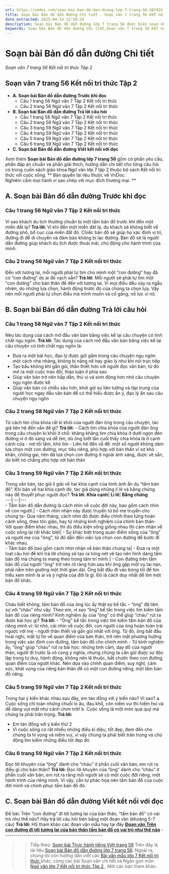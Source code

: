 ```yaml
---
url: https://vndoc.com/soan-bai-ban-do-dan-duong-lop-7-trang-56-287424
title: Soạn bài Bản đồ dẫn đường Chi tiết - Soạn văn 7 trang 56 Kết nối tri thức Tập 2 - VnDoc.com
date_extracted: 2025-04-14 12:50:24
description: Soạn bài Bản đồ dẫn đường lớp 7 trang 56 được biên soạn nhằm giúp các em HS đạt kết quả tốt trong quá trình làm bài tập và học tập môn Ngữ văn lớp 7 sách Kết nối tri thức.
keywords: Soạn bài Bản đồ dẫn đường Chi tiết,Soạn văn 7 trang 56 Kết nối tri thức Tập 2,Soạn bài Bản đồ dẫn đường lớp 7 trang 56,soạn bài Bản đồ dẫn đường,soạn Bản đồ dẫn đường,soạn văn 7 Bản đồ dẫn đường,soạn ngữ văn 7 Bản đồ dẫn đường,soạn văn 7 bài Bản đồ dẫn đường,soạn bài Bản đồ dẫn đường lớp 7,soạn bài Bản đồ dẫn đường trang 56,soạn Bản đồ dẫn đường lớp 7,soạn Bản đồ dẫn đường trang 56,soạn bài Bản đồ dẫn đường lớp 7 kết nối tri thức
---
```


# Soạn bài Bản đồ dẫn đường Chi tiết
 _Soạn văn 7 trang 56 Kết nối tri thức Tập 2_
## **Soạn văn 7 trang 56 Kết nối tri thức Tập 2**
  * **A. Soạn bài Bản đồ dẫn đường Trước khi đọc**
    * Câu 1 trang 56 Ngữ văn 7 Tập 2 Kết nối tri thức
    * Câu 2 trang 56 Ngữ văn 7 Tập 2 Kết nối tri thức
  * **B. Soạn bài Bản đồ dẫn đường Trả lời câu hỏi**
    * Câu 1 trang 58 Ngữ văn 7 Tập 2 Kết nối tri thức
    * Câu 2 trang 58 Ngữ văn 7 Tập 2 Kết nối tri thức
    * Câu 3 trang 59 Ngữ văn 7 Tập 2 Kết nối tri thức
    * Câu 4 trang 59 Ngữ văn 7 Tập 2 Kết nối tri thức
    * Câu 5 trang 59 Ngữ văn 7 Tập 2 Kết nối tri thức
    * Câu 6 trang 59 Ngữ văn 7 Tập 2 Kết nối tri thức
  * **C. Soạn bài Bản đồ dẫn đường Viết kết nối với đọc**

Xem thêm
**Soạn bài Bản đồ dẫn đường lớp 7 trang 56** gồm có phần yêu cầu, phần đáp án chuẩn và phần giải thích, hướng dẫn chi tiết cho từng câu hỏi có trong cuốn  sách giáo khoa Ngữ văn lớp 7 tập 2 thuộc bộ sách Kết nối tri thức với cuộc sống.
** Bản quyền tài liệu thuộc về VnDoc.   
Nghiêm cấm mọi hành vi sao chép với mục đích thương mại. **
## **A. Soạn bài Bản đồ dẫn đường Trước khi đọc**
### Câu 1 trang 56 Ngữ văn 7 Tập 2 Kết nối tri thức
Vì sao khách du lịch thường chuẩn bị một tấm bản đồ trước khi đến một miền đất lạ?
**Trả lời:**
Vì khi đến một miền đát lạ, du khách sẽ không biết về đường phố, bố cục của miền đất đó. Chiếc bản đồ sẽ giúp họ xác định vị trí, đường đi để di chuyển và đảm bảo không bị lạc đường. Bản đồ sẽ là người dẫn đường giúp khách du lịch được thoải mái, chủ động cho hành trình của mình.
### Câu 2 trang 56 Ngữ văn 7 Tập 2 Kết nối tri thức
Đến với tương lai, mỗi người phải tự tìm cho mình một “con đường” hay đã có “con đường” do ai đó vạch sẵn?
**Trả lời:**
Mỗi người sẽ phải tự tìm một "con đường" cho bản thân để đến với tương lai. Vì mọi điều đều xảy ra ngẫu nhiên, do những lựa chọn, hành động trước đó của chúng ta chọn lựa. Vậy nên mỗi người phải tự chọn điều mà mình muốn và cố gắng, nỗ lực vì nó.
## **B. Soạn bài Bản đồ dẫn đường Trả lời câu hỏi**
### Câu 1 trang 58 Ngữ văn 7 Tập 2 Kết nối tri thức
Nêu tác dụng của cách mở đầu văn bản bằng việc kể lại câu chuyện có tính chất ngụ ngôn.
**Trả lời:**
Tác dụng của cách mở đầu văn bản bằng việc kể lại câu chuyện có tính chất ngụ ngôn là:
  * Đưa ra một bài học, đạo lý được gửi gắm trong câu chuyện ngụ ngôn một cách nhẹ nhàng, không bị nặng nề hay giáo lý như khi nói trực tiếp
  * Tạo bầu không khí gần gũi, thân thiết hơn với người đọc văn bản, từ đó mở ra một cuộc trao đổi, thảo luận ở phía sau
  * Giúp văn bản trở nên hấp dẫn, thú vị và sinh động hơn nhờ câu chuyện ngụ ngôn được kể
  * Giúp văn bản có chiều sâu hơn, khơi gợi sự liên tưởng và tập trung của người học ngay đầu văn bản để có thể hiểu được ẩn ý, đạo lý ẩn sau câu chuyện ngụ ngôn

### Câu 2 trang 58 Ngữ văn 7 Tập 2 Kết nối tri thức
Từ cách tìm chìa khóa rất kì khôi của người đàn ông trong câu chuyện, tác giả liên hệ đến vấn đề gì?
**Trả lời:**
\- Cách tìm chìa khóa của người đàn ông trong câu chuyện kì khôi ở chỗ: khăng khăng tìm chìa khóa ở dưới ngọn đèn đường vì ở đó sáng và dễ tìm, dù ông biết lần cuối thấy chìa khóa là ở cạnh cánh cửa - nơi tối tăm, khó tìm
\- Liên hệ đến vấ đề: một số người không dám lựa chọn một con đường, mục tiêu riêng, phù hợp với bản thân vì sợ khó khăn, chông gai, nên đã lựa chọn con đường ở ngoài ánh sáng, được vẽ sẵn, dù biết nó chẳng phù hợp với bản thân
### Câu 3 trang 59 Ngữ văn 7 Tập 2 Kết nối tri thức
Trong văn bản, tác giả lí giải về hai khía cạnh của hình ảnh ẩn dụ “tấm bản đồ”. Khi bàn về hai khía cạnh đó, tác giả dùng những lí lẽ và bằng chứng nào để thuyết phục người đọc?
**Trả lời:**
**Khía cạnh**| **Lí lẽ**| **Bằng chứng**  
---|---|---  
\- Tấm bản đồ dẫn đường là cách nhìn về cuộc đời này, bao gồm cách nhìn về con người.| \- Cách nhìn nhận này được truyền từ bố mẹ truyền cho chúng ta\- Qua năm tháng, cách nhìn đó được điều chỉnh theo từng hoàn cảnh sống, theo tôn giáo, hay từ những kinh nghiệm của chính bản thân\- Với quan điểm khác nhau, thì dù điều kiện sống giống nhau thì cảm nhận về cuộc sống lại rất khác biệt| \- Sự khác biệt trong quan điểm sống của "ông" và người mẹ của "ông", từ đó dẫn đến việc lựa chọn con đường để bước đi khác nhau.  
\- Tấm bản đồ bao gồm cách nhìn nhận về bản thân chúng ta| \- Đưa ra một loạt câu hỏi để khi trả lời chúng sẽ tạo ra từng nét vẽ tạo nên hình dáng tấm bản đồ mà chúng ta mang theo trong tâm trí mình.| \- Con đường trên tấm bản đồ của người "ông" trở nên rõ ràng hơn sau khi ông gặp một vụ tai nạn, phải nằm trên giường một thời gian dài. Ông bắt đầu đi vào bóng tối để tìm hiểu xem mình là ai và ý nghĩa của đời là gì. Đó là cách duy nhất để tìm một bản đồ khác.  
### Câu 4 trang 59 Ngữ văn 7 Tập 2 Kết nối tri thức
Cháu biết không, tấm bản đồ của ông lúc ấy thật sự bế tắc – “ông” đã tâm sự với “cháu” như vậy. Theo em, vì sao “ông” bế tắc trong việc tìm kiếm tấm bản đồ của riêng mình? Kinh nghiệm ấy của “ông” có thể giúp “cháu” rút ra được bài học gì?
**Trả lời:**
\- "Ông" bế tắc trong việc tìm kiếm tấm bản đồ của riêng mình vì: từ nhỏ, cái nhìn về cuộc đời, con người của ông hoàn toàn trái ngược với mẹ - người thân thiết và gần gũi nhất với ông. Từ đó, ông bắt đầu hoài nghi, mất tự tin về quan điểm của bản thân, trở nên mất phương hướng trong việc xác định con đường, tấm bản đồ cho chính mình
\- Từ kinh nghiệm ấy, "ông" giúp "cháu" rút ra bài học: những tình cảm, dạy dỗ của người thân, người đi trước là vô cùng ý nghĩa, nhưng chúng ta cần giữ được sự độc lập trong tư duy, hành động, không nên lệ thuộc, bắt chước theo con đường, quan điểm của người khác. Nên dựa vào chính quan điểm, suy nghĩ, cảm xúc, khát vọng của riêng bản thân để có một con đường riêng, một tấm bản đồ riêng.
### Câu 5 trang 59 Ngữ văn 7 Tập 2 Kết nối tri thức
Trong hai ý kiến khác nhau sau đây, em tán đồng với ý kiến nào? Vì sao?
a. Cuộc sống chỉ toàn những chuỗi lo âu, đau khổ, còn niềm vui thì hiếm hoi và dễ dàng vụt mất như cánh chim trời\!
b. Cuộc sống là một món quà quý mà chúng ta phải trân trọng.
**Trả lời:**
  * Em tán đồng với ý kiến thứ 2
  * Vì cuộc sống có rất nhiều những điều kì diệu, tốt đẹp, đem đến cho chúng ta hi vọng và niềm vui, vì vậy chúng ta phải biết trân trọng và chủ động tìm kiếm những điều tốt đẹp đó

### Câu 6 trang 59 Ngữ văn 7 Tập 2 Kết nối tri thức
Đọc lời khuyên của “ông” dành cho “cháu” ở phần cuối văn bản, em rút ra điều gì cho bản thân?
**Trả lời:**
Đọc lời khuyên của “ông” dành cho “cháu” ở phần cuối văn bản, em rút ra rằng mỗi người sẽ có một cuộc đời riêng, một hành trình của riêng mình. Vì vậy, cần tự phác họa nên tấm bản đồ của cuộc đời mình và chinh phục tấm bản đồ đó.
## **C. Soạn bài Bản đồ dẫn đường Viết kết nối với đọc**
Đề bài: Trên “con đường” đi tới tương lai của bản thân, “tấm bản đồ” có vai trò như thế nào? Hãy trả lời câu hỏi trên bằng một đoạn văn \(khoảng 5-7 câu\)
**Trả lời:**
HS tham khảo các đoạn văn mẫu hay tại đây **[Đoạn văn Trên con đường đi tới tương lai của bản thân tấm bản đồ có vai trò như thế nào](<https://vndoc.com/tren-con-duong-di-toi-tuong-lai-cua-ban-than-tam-ban-do-co-vai-tro-nhu-the-nao-289696>)**
\-------------------------------------------------
>> Tiếp theo: [Soạn bài Thực hành tiếng Việt trang 59](<https://vndoc.com/soan-bai-thuc-hanh-tieng-viet-lop-7-trang-59-287450>)
Trên đây là tài liệu [Soạn bài Bản đồ dẫn đường lớp 7 trang 56](<https://vndoc.com/soan-bai-ban-do-dan-duong-lop-7-trang-56-287424>). Ngoài ra, chúng tôi còn hướng dẫn viết các [ Bài văn mẫu lớp 7 Kết nối tri thức ](<https://vndoc.com/van-mau-lop-7kntt>) khác, cùng các bài Soạn văn chi tiết và Ngắn gọn môn [ Ngữ văn lớp 7 Kết nối tri thức Tập 2 ](<https://vndoc.com/ngu-van-7-kntt-tap2>) . Mời các bạn tham khảo.
